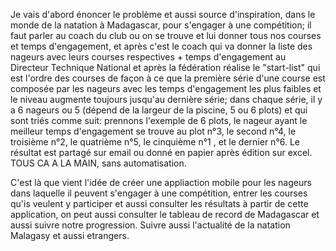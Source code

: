 Je vais d'abord énoncer le problème et aussi source d'inspiration, dans le monde de la natation à Madagascar, pour s'engager à une compétition; il faut parler au coach du club ou on se trouve et lui donner tous nos courses et temps d'engagement, et après c'est le coach qui va donner la liste des nageurs avec leurs courses respectives + temps d'engagement au Directeur Technique National et après la fédération réalise le "start-list" qui est l'ordre des courses de façon à ce que la première série d'une course est composée par les nageurs avec les temps d'engagement les plus faibles et le niveau augmente toujours jusqu'au dernière série; dans chaque série, il y a 6 nageurs ou 5 (dépend de la largeur de la piscine, 5 ou 6 plots) et qui sont triés comme suit: prennons l'exemple de 6 plots, le nageur ayant le meilleur temps d'engagement se trouve au plot n°3, le second n°4, le troisième n°2, le quatrième n°5, le cinquième n°1 , et le dernier n°6. Le résultat est partagé sur email ou donné en papier après édition sur excel. TOUS CA A LA MAIN, sans automatisation.

C'est là que vient l'idée de créer une appliaction mobile pour les nageurs dans laquelle il peuvent s'engager à une compétition, entrer les courses qu'is veulent y participer et aussi consulter les résultats à partir de cette application, on peut aussi consulter le tableau de record de Madagascar et aussi suivre notre progression. Suivre aussi l'actualité de la natation Malagasy et aussi etrangers.
